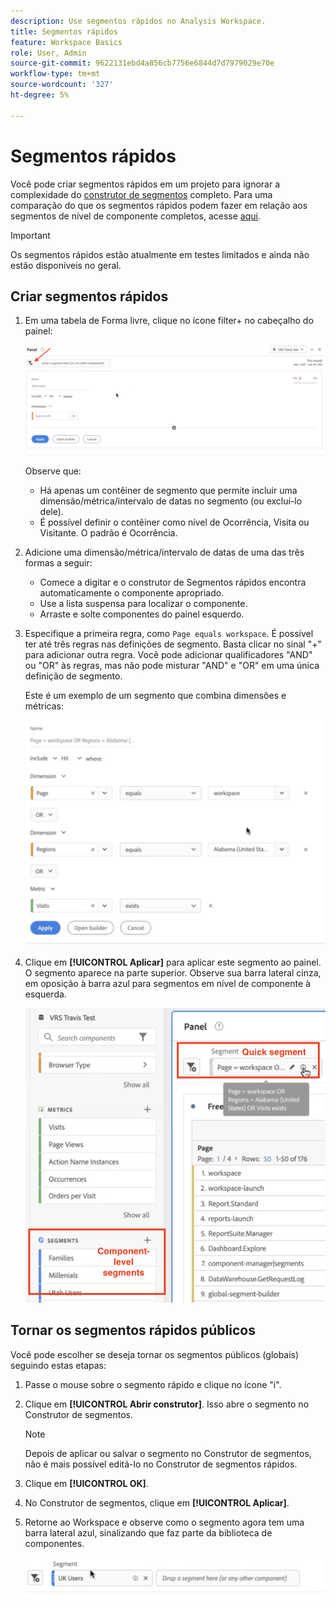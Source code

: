 ```yaml
---
description: Use segmentos rápidos no Analysis Workspace.
title: Segmentos rápidos
feature: Workspace Basics
role: User, Admin
source-git-commit: 9622131ebd4a856cb7756e6844d7d7979029e70e
workflow-type: tm+mt
source-wordcount: '327'
ht-degree: 5%

---
```



# Segmentos rápidos

Você pode criar segmentos rápidos em um projeto para ignorar a complexidade do [construtor de segmentos](/help/components/segmentation/segmentation-workflow/seg-build.md) completo. Para uma comparação do que os segmentos rápidos podem fazer em relação aos segmentos de nível de componente completos, acesse [aqui](/help/analyze/analysis-workspace/components/segments/t-freeform-project-segment.md).

>[!IMPORTANT]
> Os segmentos rápidos estão atualmente em testes limitados e ainda não estão disponíveis no geral.

## Criar segmentos rápidos

1. Em uma tabela de Forma livre, clique no ícone filter+ no cabeçalho do painel:

   ![](assets/quick-seg1.png)

   Observe que:

   - Há apenas um contêiner de segmento que permite incluir uma dimensão/métrica/intervalo de datas no segmento (ou excluí-lo dele).
   - É possível definir o contêiner como nível de Ocorrência, Visita ou Visitante. O padrão é Ocorrência.

1. Adicione uma dimensão/métrica/intervalo de datas de uma das três formas a seguir:

   - Comece a digitar e o construtor de Segmentos rápidos encontra automaticamente o componente apropriado.
   - Use a lista suspensa para localizar o componente.
   - Arraste e solte componentes do painel esquerdo.

1. Especifique a primeira regra, como `Page equals workspace`. É possível ter até três regras nas definições de segmento. Basta clicar no sinal &quot;+&quot; para adicionar outra regra. Você pode adicionar qualificadores &quot;AND&quot; ou &quot;OR&quot; às regras, mas não pode misturar &quot;AND&quot; e &quot;OR&quot; em uma única definição de segmento.

   Este é um exemplo de um segmento que combina dimensões e métricas:

   ![](assets/quick-seg2.png)

1. Clique em **[!UICONTROL Aplicar]** para aplicar este segmento ao painel.
O segmento aparece na parte superior. Observe sua barra lateral cinza, em oposição à barra azul para segmentos em nível de componente à esquerda.

   ![](assets/quick-seg3.png)

## Tornar os segmentos rápidos públicos

Você pode escolher se deseja tornar os segmentos públicos (globais) seguindo estas etapas:

1. Passe o mouse sobre o segmento rápido e clique no ícone &quot;i&quot;.
1. Clique em **[!UICONTROL Abrir construtor]**.
Isso abre o segmento no Construtor de segmentos.
   >[!NOTE]
   >Depois de aplicar ou salvar o segmento no Construtor de segmentos, não é mais possível editá-lo no Construtor de segmentos rápidos.
1. Clique em **[!UICONTROL OK]**.
1. No Construtor de segmentos, clique em **[!UICONTROL Aplicar]**.
1. Retorne ao Workspace e observe como o segmento agora tem uma barra lateral azul, sinalizando que faz parte da biblioteca de componentes.

   ![](assets/quick-seg4.png)

